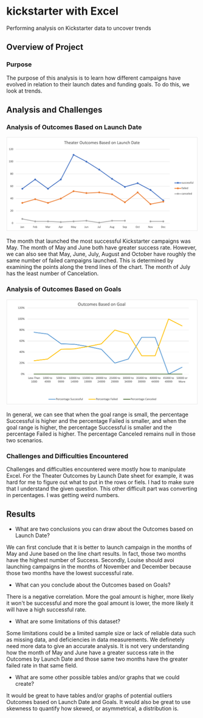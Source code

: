 # kickstarter with Excel
Performing analysis on Kickstarter data to uncover trends


## Overview of Project

### Purpose
The purpose of this analysis is to learn how different campaigns have evolved in relation to their launch dates and funding goals. To do this, we look at trends.

## Analysis and Challenges

### Analysis of Outcomes Based on Launch Date

![alt text](Resources/Theater_Outcomes_vs_Launch.png)

The month that launched the most successful Kickstarter campaigns was May. The month of May and June both have greater success rate. However, we can also see that May, June, July, August and October have roughly the same number of failed campaigns launched. This is determined by examining the points along the trend lines of the chart. The month of July has the least number of Cancelation. 

### Analysis of Outcomes Based on Goals

![alt text](Resources/Outcomes_vs_Goals.png)

In general, we can see that when the goal range is small, the percentage Successful is higher and the percentage Failed is smaller, and when the goal range is higher, the percentage Successful is smaller and the percentage Failed is higher. The percentage Canceled remains null in those two scenarios. 

### Challenges and Difficulties Encountered
Challenges and difficulties encountered were mostly how to manipulate Excel. For the Theater Outcomes by Launch Date sheet for example, it was hard for me to figure out what to put in the rows or fiels. I had to make sure that I understand the given question. This other difficult part was converting in percentages. I was getting weird numbers. 
## Results

- What are two conclusions you can draw about the Outcomes based on Launch Date?

We can first conclude that it is better to launch campaign in the months of May and June based on the line chart results. In fact, those two months have the highest number of Success.
Secondly, Louise should avoi launching campaigns in the months of November and December because those two months have the lowest successful rate.

- What can you conclude about the Outcomes based on Goals?

There is a negative correlation.  More the goal amount is higher, more likely it won't be successful and more the goal amount is lower, the more likely it will have a high successful rate. 

- What are some limitations of this dataset?

Some limitations could be a limited sample size or lack of reliable data such as missing data, and deficiencies in data measurements. We definetely need more data to give an accurate analysis. It is not very understanding how the month of May and June have a greater success rate in the Outcomes by Launch Date and those same two months have the greater failed rate in that same field.

- What are some other possible tables and/or graphs that we could create?

It would be great to have tables and/or graphs of potential outliers Outcomes based on Launch Date and Goals. It would also be great to use skewness to quantify how skewed, or asymmetrical, a distribution is. 

